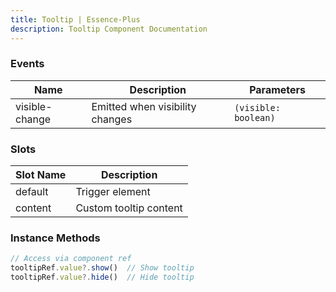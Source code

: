 ```yaml
---
title: Tooltip | Essence-Plus
description: Tooltip Component Documentation
---
```

<!-- 
# Tooltip  
A lightweight and flexible component for displaying contextual tooltips.

## Basic Usage  
Default tooltip usage with `hover` trigger and `bottom` placement. Demonstrates how to wrap content and show simple text tooltips.  
<preview path="../demo/Tooltip/Basic.vue" title="Basic Usage" description="Default placement and hover trigger"></preview>

## Placement  
Controlled by the `placement` prop. Format: `[direction]-[alignment]`. Directions: `top`, `bottom`, `left`, `right`; Alignments: `start`, `end` (default is centered).  
<preview path="../demo/Tooltip/Placement.vue" title="Placement Variants" description="Support for top, bottom, left, right and alignment control"></preview>

## Trigger  
Determines how the tooltip is activated. Use the `trigger` prop to choose between `hover` or `click`.  
<preview path="../demo/Tooltip/Trigger.vue" title="Trigger Mode" description="Click or hover trigger supported"></preview>

## Content Slot  
Customize tooltip content using the `content` slot. Supports plain text, HTML, or VNode content.  
<preview path="../demo/Tooltip/Slot.vue" title="Custom Content Slot" description="Define content using slot"></preview>

## Manual Control  
Enable `manual` mode to control tooltip visibility programmatically via `show()` and `hide()` methods using `ref`.  
<preview path="../demo/Tooltip/Manual.vue" title="Manual Mode" description="Control tooltip manually via ref"></preview>

## Transition  
Customize tooltip animations using the `transition` prop. Accepts a CSS transition name (e.g., `fade`, `slide`, etc).  
<preview path="../demo/Tooltip/Transition.vue" title="Custom Transition" description="Custom animation for tooltip"></preview>

## Open & Close Delay  
Use `openDelay` and `closeDelay` to delay the tooltip's appearance or disappearance in milliseconds.  
<preview path="../demo/Tooltip/Delay.vue" title="Open and Close Delay" description="Delay for show and hide behavior"></preview>


## API

### Tooltip Props

| Name           | Description                                     | Type                         | Default    |
|----------------|-------------------------------------------------|------------------------------|------------|
| placement      | Tooltip position                                | `top` \| `top-start` \| `top-end` \| `bottom` \| `bottom-start` \| `bottom-end` \| `left` \| `left-start` \| `left-end` \| `right` \| `right-start` \| `right-end` | `bottom` |
| trigger        | Trigger method                                  | `'hover'` \| `'click'`       | `'hover'`  |
| manual         | Manual control mode                            | `boolean`                    | `false`    |
| transition     | Transition animation name                      | `string`                     | `'fade'`   |
| openDelay      | Delay before showing (ms)                     | `number`                     | `0`        |
| closeDelay     | Delay before hiding (ms)                      | `number`                     | `0`        |
| popperOptions  | Popper.js configuration                       | `Partial<Options>` (import from `@popperjs/core`) | `{}`       | -->

### Events

| Name             | Description                        | Parameters           |
|------------------|------------------------------------|----------------------|
| visible-change   | Emitted when visibility changes    | `(visible: boolean)` |

### Slots

| Slot Name | Description                         |
|-----------|-------------------------------------|
| default   | Trigger element                     |
| content   | Custom tooltip content              |

### Instance Methods

```ts
// Access via component ref
tooltipRef.value?.show()  // Show tooltip
tooltipRef.value?.hide()  // Hide tooltip
